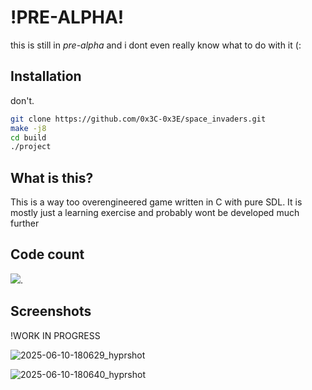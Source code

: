 # !PRE-ALPHA!
this is still in *pre-alpha* and i dont even really know what to do with it (:

## Installation

don't.

```bash
git clone https://github.com/0x3C-0x3E/space_invaders.git
make -j8
cd build
./project

```

## What is this?
This is a way too overengineered game written in C with pure SDL. It is mostly just a learning exercise and probably wont be developed much further

## Code count
[![](https://tokei.rs/b1/github/XAMPPRocky/tokei)](https://github.com/XAMPPRocky/tokei).

## Screenshots
!WORK IN PROGRESS

![2025-06-10-180629_hyprshot](https://github.com/user-attachments/assets/73da2d8b-1e78-4c1a-aabd-84199f346386)

![2025-06-10-180640_hyprshot](https://github.com/user-attachments/assets/48054350-37a4-4163-bb44-d5999229c5b6)
